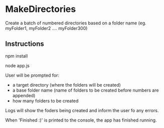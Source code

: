 MakeDirectories
===============

Create a batch of numbered directories based on a folder name (eg. myFolder1, myFolder2 .... myFolder300)

Instructions
---------

npm install

node app.js


User will be prompted for:
- a target directory (where the folders will be created)
- a base folder name (name of folders to be created before numbers are appended)
- how many folders to be created

Logs will show the foders being created and inform the user fo any errors. 

When 'Finished :)' is printed to the console, the app has finished running. 
